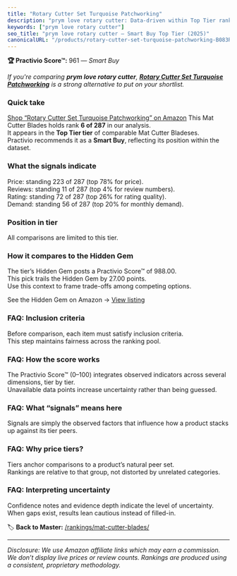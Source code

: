 ```yaml
---
title: "Rotary Cutter Set Turquoise Patchworking"
description: "prym love rotary cutter: Data-driven within Top Tier ranking using the Practivio Score™. Positioned by quality, value, demand, findability, momentum."
keywords: ["prym love rotary cutter"]
seo_title: "prym love rotary cutter — Smart Buy Top Tier (2025)"
canonicalURL: "/products/rotary-cutter-set-turquoise-patchworking-B083RQ8WYD/"
---
```


**🏆 Practivio Score™:** 961 — _Smart Buy_


*If you're comparing **prym love rotary cutter**, **[Rotary Cutter Set Turquoise Patchworking](https://www.amazon.com/dp/B083RQ8WYD?tag=practivio-20)** is a strong alternative to put on your shortlist.*
### Quick take
[Shop “Rotary Cutter Set Turquoise Patchworking” on Amazon](https://www.amazon.com/dp/B083RQ8WYD?tag=practivio-20)
This Mat Cutter Blades holds rank **6 of 287** in our analysis.  
It appears in the **Top Tier tier** of comparable Mat Cutter Bladeses.  
Practivio recommends it as a **Smart Buy**, reflecting its position within the dataset.

### What the signals indicate
Price: standing 223 of 287 (top 78% for price).  
Reviews: standing 11 of 287 (top 4% for review numbers).  
Rating: standing 72 of 287 (top 26% for rating quality).  
Demand: standing 56 of 287 (top 20% for monthly demand).

### Position in tier
All comparisons are limited to this tier.

### How it compares to the Hidden Gem
The tier’s Hidden Gem posts a Practivio Score™ of 988.00.  
This pick trails the Hidden Gem by 27.00 points.  
Use this context to frame trade-offs among competing options.  

See the Hidden Gem on Amazon → [View listing](https://www.amazon.com/dp/B0D4DVDCN7?tag=practivio-20)

### FAQ: Inclusion criteria
Before comparison, each item must satisfy inclusion criteria.  
This step maintains fairness across the ranking pool.

### FAQ: How the score works
The Practivio Score™ (0–100) integrates observed indicators across several dimensions, tier by tier.  
Unavailable data points increase uncertainty rather than being guessed.

### FAQ: What “signals” means here
Signals are simply the observed factors that influence how a product stacks up against its tier peers.

### FAQ: Why price tiers?
Tiers anchor comparisons to a product’s natural peer set.  
Rankings are relative to that group, not distorted by unrelated categories.

### FAQ: Interpreting uncertainty
Confidence notes and evidence depth indicate the level of uncertainty.  
When gaps exist, results lean cautious instead of filled-in.


🏷️ **Back to Master:** [/rankings/mat-cutter-blades/](/rankings/mat-cutter-blades/)

---
_Disclosure: We use Amazon affiliate links which may earn a commission. We don’t display live prices or review counts. Rankings are produced using a consistent, proprietary methodology._
